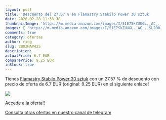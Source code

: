 ```yaml
---
layout: post
title: 'Descuento del 27.57 % en Flamastry Stabilo Power 30 sztuk'
date: 2020-02-28 11:38:38
thumbnailImage: 'https://m.media-amazon.com/images/I/51E7SkZUUGL._AC_._SL200_.jpg'
images: [ 'https://m.media-amazon.com/images/I/51E7SkZUUGL._AC_._SL200_.jpg' ]
comments: true
category: ofertas
author: ring
slug: B003MAV42S
description:
actualPrice: 6.7 EUR
comparePrice: 9.25 EUR
inStock: true
---
```


Tienes [Flamastry Stabilo Power 30 sztuk](https://www.amazon.com/dp/B003MAV42S/?tag=redken08-20) con un 27.57 % de descuento con precio de oferta de 6.7 EUR (original: 9.25 EUR) en el siguiente enlace!

[![](https://m.media-amazon.com/images/I/51E7SkZUUGL._AC_._SL200_.jpg)](https://www.amazon.com/dp/B003MAV42S/?tag=redken08-20)

[Accede a la oferta!!](https://www.amazon.com/dp/B003MAV42S/?tag=redken08-20)

[Consulta otras ofertas en nuestro canal de telegram](https://t.me/s/ofertas25)
